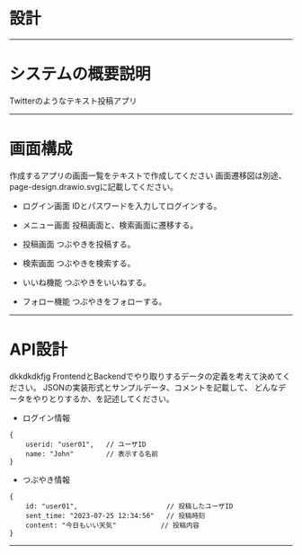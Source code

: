 # 設計

-----------------------------------------------------
# システムの概要説明
Twitterのようなテキスト投稿アプリ

-----------------------------------------------------

# 画面構成

作成するアプリの画面一覧をテキストで作成してください
画面遷移図は別途、page-design.drawio.svgに記載してください。

- ログイン画面
 IDとパスワードを入力してログインする。

- メニュー画面
 投稿画面と、検索画面に遷移する。

- 投稿画面
 つぶやきを投稿する。


- 検索画面
つぶやきを検索する。


- いいね機能 
つぶやきをいいねする。

- フォロー機能
つぶやきをフォローする。

-----------------------------------------------------

# API設計
dkkdkdkfjg
FrontendとBackendでやり取りするデータの定義を考えて決めてください。
JSONの実装形式とサンプルデータ、コメントを記載して、
どんなデータをやりとりするか、を記述してください。

- ログイン情報
```
{
    userid: "user01",   // ユーザID
    name: "John"        // 表示する名前
}
```

- つぶやき情報
```
{
    id: "user01",                      // 投稿したユーザID
    sent_time: "2023-07-25 12:34:56"   // 投稿時刻
    content: "今日もいい天気"           // 投稿内容
}
```

-----------------------------------------------------
